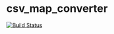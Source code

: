 csv_map_converter
=========================================================

[![Build Status](https://travis-ci.org/eHanlin/csv-map-converter.svg?branch=master)](https://travis-ci.org/eHanlin/csv-map-converter)


